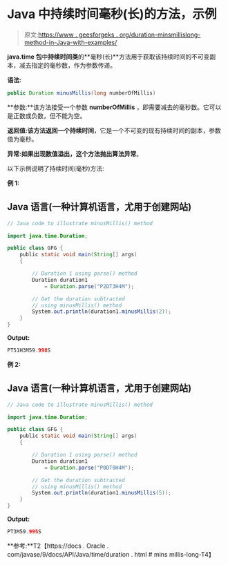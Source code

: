 # Java 中持续时间毫秒(长)的方法，示例

> 原文:[https://www . geesforgeks . org/duration-minsmillislong-method-in-Java-with-examples/](https://www.geeksforgeeks.org/duration-minusmillislong-method-in-java-with-examples/)

**java.time 包**中**持续时间类**的**毫秒(长)**方法用于获取该持续时间的不可变副本，减去指定的毫秒数，作为参数传递。

**语法:**

```java
public Duration minusMillis(long numberOfMillis)
```

**参数:**该方法接受一个参数 **numberOfMillis** ，即需要减去的毫秒数。它可以是正数或负数，但不能为空。

**返回值:**该方法返回一个**持续时间**，它是一个不可变的现有持续时间的副本，参数值为毫秒。

**异常:**如果出现数值溢出，这个方法抛出**算法异常**。

以下示例说明了持续时间(毫秒)方法:

**例 1:**

## Java 语言(一种计算机语言，尤用于创建网站)

```java
// Java code to illustrate minusMillis() method

import java.time.Duration;

public class GFG {
    public static void main(String[] args)
    {

        // Duration 1 using parse() method
        Duration duration1
            = Duration.parse("P2DT3H4M");

        // Get the duration subtracted
        // using minusMillis() method
        System.out.println(duration1.minusMillis(2));
    }
}
```

**Output:** 

```java
PT51H3M59.998S
```

**例 2:**

## Java 语言(一种计算机语言，尤用于创建网站)

```java
// Java code to illustrate minusMillis() method

import java.time.Duration;

public class GFG {
    public static void main(String[] args)
    {

        // Duration 1 using parse() method
        Duration duration1
            = Duration.parse("P0DT0H4M");

        // Get the duration subtracted
        // using minusMillis() method
        System.out.println(duration1.minusMillis(5));
    }
}
```

**Output:** 

```java
PT3M59.995S
```

**参考:**T2【https://docs . Oracle . com/javase/9/docs/API/Java/time/duration . html # mins millis-long-T4】